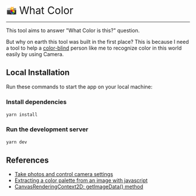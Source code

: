 <div style="display: flex; align-items: center; margin-bottom:10px;">
  <img src="src/assets/what-color-logo.png" width="30" /> 
  <span style="font-size: 28px; display: inline-block; margin-left: 6px">What Color</span>
</div>

<hr />

This tool aims to answer "What Color is this?" question.

But why on earth this tool was built in the first place? This is because I need a tool to help a [color-blind](https://en.wikipedia.org/wiki/Color_blindness) person like me to recognize color in this world easily by using Camera.

## Local Installation

Run these commands to start the app on your local machine:

### Install dependencies

```
yarn install
```

### Run the development server

```
yarn dev
```

## References

- [Take photos and control camera settings](https://developer.chrome.com/blog/imagecapture)
- [Extracting a color palette from an image with javascript](https://dev.to/producthackers/creating-a-color-palette-with-javascript-44ip)
- [CanvasRenderingContext2D: getImageData() method](https://developer.mozilla.org/en-US/docs/Web/API/CanvasRenderingContext2D/getImageData)

